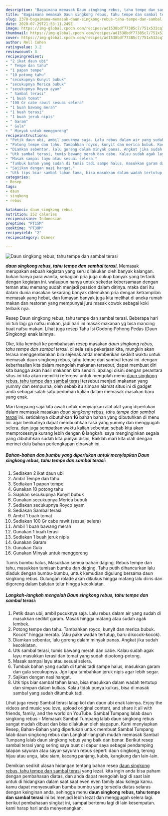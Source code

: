 ```yaml
---
description: "Bagaimana memasak Daun singkong rebus, tahu tempe dan sambal terasi yang Bisa Manjain Lidah"
title: "Bagaimana memasak Daun singkong rebus, tahu tempe dan sambal terasi yang Bisa Manjain Lidah"
slug: 2378-bagaimana-memasak-daun-singkong-rebus-tahu-tempe-dan-sambal-terasi-yang-bisa-manjain-lidah
date: 2020-07-29T21:53:11.249Z
image: https://img-global.cpcdn.com/recipes/ad1538bdf77385c7/751x532cq70/daun-singkong-rebus-tahu-tempe-dan-sambal-terasi-foto-resep-utama.jpg
thumbnail: https://img-global.cpcdn.com/recipes/ad1538bdf77385c7/751x532cq70/daun-singkong-rebus-tahu-tempe-dan-sambal-terasi-foto-resep-utama.jpg
cover: https://img-global.cpcdn.com/recipes/ad1538bdf77385c7/751x532cq70/daun-singkong-rebus-tahu-tempe-dan-sambal-terasi-foto-resep-utama.jpg
author: Nell Cohen
ratingvalue: 3.2
reviewcount: 8
recipeingredient:
- "2 ikat daun ubi"
- " Tempe dan tahu"
- "1 papan tempe"
- "10 potong tahu"
- "secukupnya Kunyit bubuk"
- "secukupnya Merica bubuk"
- "secukupnya Royco ayam"
- " Sambal terasi"
- "1 buah tomat"
- "100 Gr cabe rawit sesuai selera"
- "1 buah bawang merah"
- "1 buah terasi"
- "1 buah jeruk nipis"
- " Garam"
- " Gula"
- " Minyak untuk menggoreng"
recipeinstructions:
- "Petik daun ubi, ambil pucuknya saja. Lalu rebus dalam air yang sudah di masukkan sedikit garam. Masak hingga matang atau sudah agak lembek."
- "Potong tempe dan tahu. Tambahkan royco, kunyit dan merica bubuk. Kocok&#34; hingga merata. (Aku pake wadah tertutup, baru dikocok-kocok)."
- "Diamkan sebentar, lalu goreng dalam minyak panas. Angkat jika sudah kecoklatan."
- "Utk sambal terasi, tumis bawang merah dan cabe. Kalau sudah agak layu masukkan terasi dan tomat yang sudah dipotong-potong."
- "Masak sampai layu atau sesuai selera."
- "Tumbuk bahan yang sudah di tumis tadi sampe halus, masukkan garam dan gula secukupnya. Jgn lupa tambahkan jeruk nipis agar lebih segar."
- "Sajikan dengan nasi hangat."
- "Utk tips biar sambal tahan lama, bisa masukkan dalam wadah tertutup dan simpan dalam kulkas. Kalau tidak punya kulkas, bisa di masak sambal yang sudah ditumbuk tadi."
categories:
- Resep
tags:
- daun
- singkong
- rebus

katakunci: daun singkong rebus 
nutrition: 252 calories
recipecuisine: Indonesian
preptime: "PT15M"
cooktime: "PT39M"
recipeyield: "2"
recipecategory: Dinner

---
```



![Daun singkong rebus, tahu tempe dan sambal terasi](https://img-global.cpcdn.com/recipes/ad1538bdf77385c7/751x532cq70/daun-singkong-rebus-tahu-tempe-dan-sambal-terasi-foto-resep-utama.jpg)

<b><i>daun singkong rebus, tahu tempe dan sambal terasi</i></b>, Memasak merupakan sebuah kegiatan yang seru dilakukan oleh banyak kalangan. bukan hanya para wanita, sebagian pria juga cukup banyak yang tertarik dengan kegiatan ini. walaupun hanya untuk sekedar kebersamaan dengan teman atau memang sudah menjadi passion dalam dirinya. maka dari itu dalam dunia masakan sekarang banyak ditemukan pria dengan ketrampilan memasak yang hebat, dan lumayan banyak juga kita melihat di aneka rumah makan dan restoran yang mempunyai juru masak cowok sebagai koki terbaik nya.

Resep Daun singkong rebus, tahu tempe dan sambal terasi. Beberapa hari ini tuh lagi ga nafsu makan, jadi hari ini masak makanan yg bisa mancing buat nafsu makan. Lihat juga resep Tahu Isi Godong Pohong Pedas (Daun Singkong) enak lainnya.

Oke, kita kembali ke pembahasan resep masakan <i>daun singkong rebus, tahu tempe dan sambal terasi</i>. di sela sela pekerjaan kita, mungkin akan terasa menggembirakan bila sejenak anda memberikan sedikit waktu untuk memasak daun singkong rebus, tahu tempe dan sambal terasi ini. dengan keberhasilan kita dalam mengolah makanan tersebut, dapat membuat diri kita bangga akan hasil makanan kita sendiri. apalagi disini dengan perantara situs ini kita akan memiliki referensi untuk mengolah menu <u>daun singkong rebus, tahu tempe dan sambal terasi</u> tersebut menjadi makanan yang yummy dan sempurna, oleh sebab itu simpan alamat situs ini di gadget anda sebagai salah satu pedoman kalian dalam memasak masakan baru yang enak.


Mari langsung saja kita awali untuk menyiapkan alat alat yang diperlukan dalam memasak masakan <u><i>daun singkong rebus, tahu tempe dan sambal terasi</i></u> ini. setidaknya dibutuhkan <b>16</b> bahan bahan yang dibutuhkan di menu ini. agar berikutnya dapat membuahkan rasa yang yummy dan menggugah selera. dan juga sempatkan waktu kalian sebentar, sebab kita akan memprosesnya kurang lebih dengan <b>8</b> langkah. saya menginginkan segala yang dibutuhkan sudah kita punyai disini, Baiklah mari kita olah dengan merinci dulu bahan perlengkapan dibawah ini.

<!--inarticleads1-->

##### Bahan-bahan dan bumbu yang diperlukan untuk menyiapkan Daun singkong rebus, tahu tempe dan sambal terasi:

1. Sediakan 2 ikat daun ubi
1. Ambil  Tempe dan tahu
1. Sediakan 1 papan tempe
1. Gunakan 10 potong tahu
1. Siapkan secukupnya Kunyit bubuk
1. Gunakan secukupnya Merica bubuk
1. Sediakan secukupnya Royco ayam
1. Sediakan  Sambal terasi
1. Ambil 1 buah tomat
1. Sediakan 100 Gr cabe rawit (sesuai selera)
1. Ambil 1 buah bawang merah
1. Gunakan 1 buah terasi
1. Sediakan 1 buah jeruk nipis
1. Gunakan  Garam
1. Gunakan  Gula
1. Gunakan  Minyak untuk menggoreng


Tumis bumbu halus, Masukkan semua bahan daging. Rebus tempe dan tahu, masukkan tumisan bumbu dan daging. Tahu putih dihancurkan lalu diaduk dengan bumbu-bumbu, untuk kemudian digulung bersama daun singkong rebus. Gulungan rolade akan dikukus hingga matang lalu diiris dan digoreng dalam balutan telur hingga kecoklatan. 

<!--inarticleads2-->

##### Langkah-langkah mengolah Daun singkong rebus, tahu tempe dan sambal terasi:

1. Petik daun ubi, ambil pucuknya saja. Lalu rebus dalam air yang sudah di masukkan sedikit garam. Masak hingga matang atau sudah agak lembek.
1. Potong tempe dan tahu. Tambahkan royco, kunyit dan merica bubuk. Kocok&#34; hingga merata. (Aku pake wadah tertutup, baru dikocok-kocok).
1. Diamkan sebentar, lalu goreng dalam minyak panas. Angkat jika sudah kecoklatan.
1. Utk sambal terasi, tumis bawang merah dan cabe. Kalau sudah agak layu masukkan terasi dan tomat yang sudah dipotong-potong.
1. Masak sampai layu atau sesuai selera.
1. Tumbuk bahan yang sudah di tumis tadi sampe halus, masukkan garam dan gula secukupnya. Jgn lupa tambahkan jeruk nipis agar lebih segar.
1. Sajikan dengan nasi hangat.
1. Utk tips biar sambal tahan lama, bisa masukkan dalam wadah tertutup dan simpan dalam kulkas. Kalau tidak punya kulkas, bisa di masak sambal yang sudah ditumbuk tadi.


Lihat juga resep Sambal terasi lalap kol dan daun ubi enak lainnya. Enjoy the videos and music you love, upload original content, and share it all with friends, family, and the world on YouTube. Sambal Tumpang lalab daun singkong rebus - Memasak Sambal Tumpang lalab daun singkong rebus sangat mudah dibuat dan bisa dilakukan oleh siapapun. Kami menyiapkan Resep, Bahan-Bahan yang diperlukan untuk membuat Sambal Tumpang lalab daun singkong rebus dan Langkah-langkah mudah memasak Sambal Tumpang lalab daun singkong rebus yang baik dan benar. Berikut resep sambal terasi yang sering saya buat di dapur saya sebagai pendamping lalapan sayuran atau sayur-sayuran rebus seperti daun singkong, terong hijau atau ungu, labu siam, kacang panjang, kubis, kangkung dan lain-lain. 

Demikian sedikit ulasan hidangan tentang bahan resep <u>daun singkong rebus, tahu tempe dan sambal terasi</u> yang lezat. kita ingin anda bisa paham dengan pembahasan diatas, dan anda dapat mengolah lagi di saat lain untuk di hidangkan dalam saat saat even even family atau kolega kamu. kamu dapat menyesuaikan bumbu bumbu yang tersedia diatas selaras dengan keinginan anda, sehingga menu <b>daun singkong rebus, tahu tempe dan sambal terasi</b> ini bs menjadi lebih lezat dan menggugah selera lagi. berikut pembahasan singkat ini, sampai bertemu lagi di lain kesempatan. kami harap hari anda menyenangkan.
